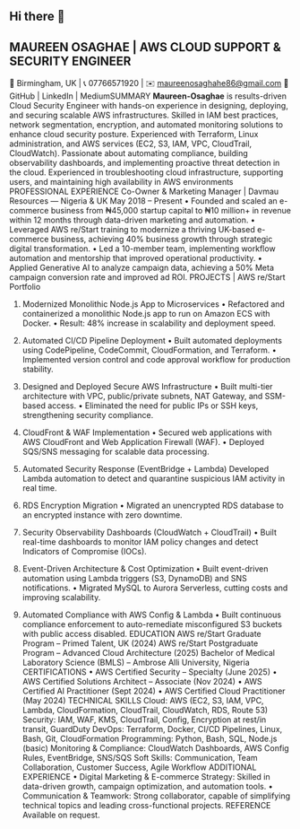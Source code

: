 ## Hi there 👋

<!--
**Maureen-osaghae/Maureen-Osaghae** is a ✨ _special_ ✨ repository because its `README.md` (this file) appears on your GitHub profile.

Here are some ideas to get you started:

- 🔭 I’m currently working on ...
- 🌱 I’m currently learning ...
- 👯 I’m looking to collaborate on ...
- 🤔 I’m looking for help with ...
- 💬 Ask me about ...
- 📫 How to reach me: ...
- 😄 Pronouns: ...
- ⚡ Fun fact: ...
-->

## MAUREEN OSAGHAE | AWS CLOUD SUPPORT & SECURITY ENGINEER
📍 Birmingham, UK | 📞 07766571920 | ✉️ maureenosaghahe86@gmail.com
 🔗 GitHub | LinkedIn | MediumSUMMARY
**Maureen-Osaghae** is results-driven Cloud Security Engineer with hands-on experience in designing, deploying, and securing scalable AWS infrastructures. Skilled in IAM best practices, network segmentation, encryption, and automated monitoring solutions to enhance cloud security posture. Experienced with Terraform, Linux administration, and AWS services (EC2, S3, IAM, VPC, CloudTrail, CloudWatch). Passionate about automating compliance, building observability dashboards, and implementing proactive threat detection in the cloud. Experienced in troubleshooting cloud infrastructure, supporting users, and maintaining high availability in AWS environments
PROFESSIONAL EXPERIENCE
Co-Owner & Marketing Manager | Davmau Resources — Nigeria & UK
 May 2018 – Present
    • Founded and scaled an e-commerce business from ₦45,000 startup capital to ₦10 million+ in revenue within 12 months through data-driven marketing and automation.
    • Leveraged AWS re/Start training to modernize a thriving UK-based e-commerce business, achieving 40% business growth through strategic digital transformation.
    • Led a 10-member team, implementing workflow automation and mentorship that improved operational productivity.
    • Applied Generative AI to analyze campaign data, achieving a 50% Meta campaign conversion rate and improved ad ROI.
PROJECTS | AWS re/Start Portfolio
1. Modernized Monolithic Node.js App to Microservices
    • Refactored and containerized a monolithic Node.js app to run on Amazon ECS with Docker.
    • Result: 48% increase in scalability and deployment speed.
2. Automated CI/CD Pipeline Deployment
    • Built automated deployments using CodePipeline, CodeCommit, CloudFormation, and Terraform.
    • Implemented version control and code approval workflow for production stability.
3. Designed and Deployed Secure AWS Infrastructure
    • Built multi-tier architecture with VPC, public/private subnets, NAT Gateway, and SSM-based access.
    • Eliminated the need for public IPs or SSH keys, strengthening security compliance.
4. CloudFront & WAF Implementation
    • Secured web applications with AWS CloudFront and Web Application Firewall (WAF).
    • Deployed SQS/SNS messaging for scalable data processing.

5. Automated Security Response (EventBridge + Lambda)
Developed Lambda automation to detect and quarantine suspicious IAM activity in real time.
6. RDS Encryption Migration
    • Migrated an unencrypted RDS database to an encrypted instance with zero downtime.
7. Security Observability Dashboards (CloudWatch + CloudTrail)
    • Built real-time dashboards to monitor IAM policy changes and detect Indicators of Compromise (IOCs).
8. Event-Driven Architecture & Cost Optimization
    • Built event-driven automation using Lambda triggers (S3, DynamoDB) and SNS notifications.
    • Migrated MySQL to Aurora Serverless, cutting costs and improving scalability.
9. Automated Compliance with AWS Config & Lambda
    • Built continuous compliance enforcement to auto-remediate misconfigured S3 buckets with public access disabled.
EDUCATION
AWS re/Start Graduate Program – Primed Talent, UK (2024)
AWS re/Start Postgraduate Program – Advanced Cloud Architecture (2025)
Bachelor of Medical Laboratory Science (BMLS) – Ambrose Alli University, Nigeria
CERTIFICATIONS
    • AWS Certified Security – Specialty (June 2025)
    • AWS Certified Solutions Architect – Associate (Nov 2024)
    • AWS Certified AI Practitioner (Sept 2024)
    • AWS Certified Cloud Practitioner (May 2024)
TECHNICAL SKILLS
Cloud: AWS (EC2, S3, IAM, VPC, Lambda, CloudFormation, CloudTrail, CloudWatch, RDS, Route 53)
Security: IAM, WAF, KMS, CloudTrail, Config, Encryption at rest/in transit, GuardDuty
DevOps: Terraform, Docker, CI/CD Pipelines, Linux, Bash, Git, CloudFormation
Programming: Python, Bash, SQL, Node.js (basic)
Monitoring & Compliance: CloudWatch Dashboards, AWS Config Rules, EventBridge, SNS/SQS
Soft Skills: Communication, Team Collaboration, Customer Success, Agile Workflow
ADDITIONAL EXPERIENCE
    • Digital Marketing & E-commerce Strategy: Skilled in data-driven growth, campaign optimization, and automation tools.
    • Communication & Teamwork: Strong collaborator, capable of simplifying technical topics and leading cross-functional projects.
REFERENCE
Available on request.
